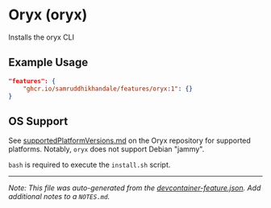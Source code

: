 
# Oryx (oryx)

Installs the oryx CLI

## Example Usage

```json
"features": {
    "ghcr.io/samruddhikhandale/features/oryx:1": {}
}
```





## OS Support

See [supportedPlatformVersions.md](https://github.com/microsoft/Oryx/blob/main/doc/supportedPlatformVersions.md) on the Oryx repository for supported platforms.  Notably, `oryx` does not support Debian "jammy".

`bash` is required to execute the `install.sh` script.


---

_Note: This file was auto-generated from the [devcontainer-feature.json](https://github.com/samruddhikhandale/features/blob/main/src/oryx/devcontainer-feature.json).  Add additional notes to a `NOTES.md`._
